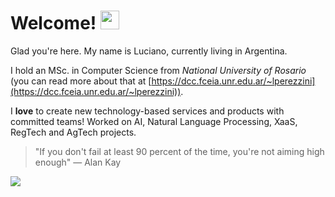 # Welcome! <img src="https://raw.githubusercontent.com/aemmadi/aemmadi/master/wave.gif" width="30px">

Glad you're here. My name is Luciano, currently living in Argentina.

I hold an MSc. in Computer Science from _National University of Rosario_ (you can read more about that at [https://dcc.fceia.unr.edu.ar/~lperezzini](https://dcc.fceia.unr.edu.ar/~lperezzini)). 

I __love__ to create new technology-based services and products with committed teams! Worked on AI, Natural Language Processing, XaaS, RegTech and AgTech projects.

> "If you don't fail at least 90 percent of the time, you're not aiming high enough" — Alan Kay

[<img src="https://img.shields.io/badge/LinkedIn-0077B5?style=for-the-badge&logo=linkedin&logoColor=white" />](https://linkedin.com/in/perezzini)
